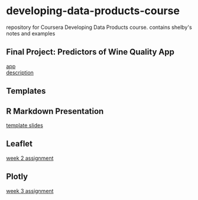 # developing-data-products-course
repository for Coursera Developing Data Products course. contains shelby's notes and examples

## Final Project: Predictors of Wine Quality App
[app](https://shelbybachman.shinyapps.io/predictors-of-wine-quality/)
<br>
[description](https://shelbybachman.github.io/developing-data-products-course/final-project/final-project.html)

## Templates

## R Markdown Presentation
[template slides](https://shelbybachman.github.io/developing-data-products-course/R_markdown/my_presentation.html)

## Leaflet
[week 2 assignment](https://shelbybachman.github.io/developing-data-products-course/week2-assignment/week2-assignment.html)

## Plotly
[week 3 assignment](https://shelbybachman.github.io/developing-data-products-course/week3-assignment/week3-assignment.html)


